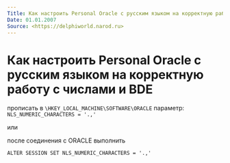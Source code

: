```yaml
---
Title: Как настроить Personal Oracle с русским языком на корректную работу с числами и BDE
Date: 01.01.2007
Source: <https://delphiworld.narod.ru>
---
```



Как настроить Personal Oracle с русским языком на корректную работу с числами и BDE
===================================================================================

прописать в `\HKEY_LOCAL_MACHINE\SOFTWARE\ORACLE` параметр:
`NLS_NUMERIC_CHARACTERS = '.,'`

или

после соединения с ORACLE выполнить

    ALTER SESSION SET NLS_NUMERIC_CHARACTERS = '.,' 

